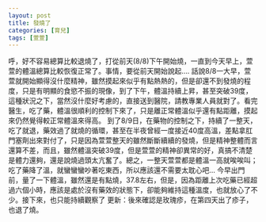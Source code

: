 ```yaml
---
layout: post
title: 發燒了
categories: [育兒]
tags: [萱萱]
---
```

呼，好不容易總算比較退燒了，打從前天(8/8)下午開始燒，一直到今天早上，萱萱的體溫總算比較恢復正常了。事情，要從前天開始說起&hellip;. 話說8/8一大早，萱萱就開始顯得沒什麼精神，雖然摸起來似乎有點熱熱的，但是卻還不到發燒的程度，只是有明顯的食慾不振的現像，到了下午，體溫持續上昇，甚至突破39度，這種狀況之下，當然沒什麼好考慮的，直接送到醫院，請教專業人員就對了。看完醫生，吃了藥，體溫很順利的控制下來了，只是離正常體溫似乎還有點距離，摸起來仍然覺得較正常體溫來得高。 到了8/9日，在藥物的控制之下，持續了一整天，吃了就退，藥效過了就燒的循環，甚至在半夜曾經一度接近40度高溫，差點拿肛門塞劑出來對付了，只是因為萱萱整天的雖然斷斷續續的發燒，但是精神整體而言還算不差，而且，雖然體溫突破39度，但是萱萱的精神卻異常的好，真搞不清楚是體力還夠，還是說燒過頭太亢奮了。總之，一整天萱萱都是體溫一高就唉唉叫；吃了藥降了溫，就蠻蠻蠻吵著吃東西，所以應該還不需要太耽心吧&hellip; 今早出門前，量了一下體溫，雖然還是有點燒，37.8左右，但是，因為距離上次吃藥已經超過六個小時，應該是處於沒有藥效的狀態下，卻能夠維持這種溫度，也就放心了不少。接下來，也只能持續觀察了 更新：後來確認是玫瑰疹，在第四天出了疹子，也退了燒。